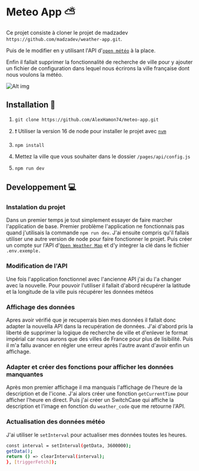 # Meteo App ⛅️

Ce projet consiste à cloner le projet de madzadev `https://github.com/madzadev/weather-app.git`.

Puis de le modifier en y utilisant l'API d'[`open météo`](https://open-meteo.com/) à la place.

Enfin il fallait supprimer la fonctionnalité de recherche de ville pour y ajouter un fichier de configuration dans lequel nous écrirons la ville française dont nous voulons la météo.

![Alt img](https://images.ctfassets.net/zlsyc9paq6sa/3uBrJ07WSM40FpolgjInHY/7d886cb4187b52194bf9b63c183a1d3a/1627637330_x.gif)

## Installation 📑

1. `git clone https://github.com/AlexHamon74/meteo-app.git`

2. ❗ Utiliser la version 16 de node pour installer le projet avec [`nvm`](https://github.com/nvm-sh/nvm)

3. `npm install`

4. Mettez la ville que vous souhaiter dans le dossier `/pages/api/config.js`

5. `npm run dev`

## Developpement 💻

### Instalation du projet
Dans un premier temps je tout simplement essayer de faire marcher l'application de base.
Premier problème l'application ne fonctionnais pas quand j'utilisais la commande `npm run dev`.
J'ai ensuite compris qu'il fallais utiliser une autre version de node pour faire fonctionner le projet.
Puis créer un compte sur l'API d'[`Open Weather Map`](https://openweathermap.org/) et d'y integrer la clé dans le fichier `.env.exemple.`

### Modification de l'API
Une fois l'application fonctionnel avec l'ancienne API j'ai du l'a changer avec la nouvelle.
Pour pouvoir l'utiliser il fallait d'abord récupérer la latitude et la longitude de la ville puis récupérer les données météos

### Affichage des données
Apres avoir vérifié que je recuperrais bien mes données il fallait donc adapter la nouvella API dans la recupération de données.
J'ai d'abord pris la liberté de supprimer la logique de recherche de ville et d'enlever le format impérial car nous aurons que des villes de France pour plus de lisibilité.
Puis il m'a fallu avancer en régler une erreur après l'autre avant d'avoir enfin un affichage.

### Adapter et créer des fonctions pour afficher les données manquantes
Après mon premier affichage il ma manquais l'affichage de l'heure de la description et de l'icone.
J'ai alors créer une fonction `getCurrentTime` pour afficher l'heure en direct.
Puis j'ai créer un SwitchCase qui affiche la description et l'image en fonction du `weather_code` que me retourne l'API.

### Actualisation des données météo
J'ai utiliser le `setInterval` pour actualiser mes données toutes les heures.

```bash
const interval = setInterval(getData, 3600000);
getData();
return () => clearInterval(interval);
}, [triggerFetch]);
```
